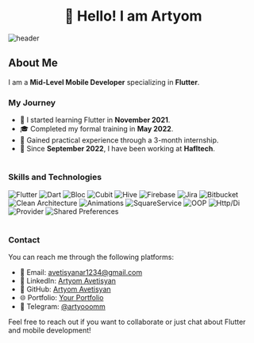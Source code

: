 <center>
  <h1>👋 Hello! I am Artyom</h1>
</center>

![header](https://user-images.githubusercontent.com/74038190/225813708-98b745f2-7d22-48cf-9150-083f1b00d6c9.gif)


## About Me

I am a **Mid-Level Mobile Developer** specializing in **Flutter**.

### My Journey

- 🌟 I started learning Flutter in **November 2021**.
- 🎓 Completed my formal training in **May 2022**.
- 💼 Gained practical experience through a 3-month internship.
- 🏢 Since **September 2022**, I have been working at **Hafltech**.

#

### Skills and Technologies

![Flutter](https://img.shields.io/badge/Flutter-00cdff?&logo=flutter&logoColor=white)
![Dart](https://img.shields.io/badge/Dart-007cff?&logo=dart&logoColor=white)
![Bloc](https://img.shields.io/badge/Bloc-00ff0c?&logo=flutter&logoColor=white)
![Cubit](https://img.shields.io/badge/Cubit-1b00ff?&logo=flutter&logoColor=white)
![Hive](https://img.shields.io/badge/Hive-f300ff?&logo=hive&logoColor=white)
![Firebase](https://img.shields.io/badge/Firebase-f0ff00?&logo=firebase&logoColor=black)
![Jira](https://img.shields.io/badge/Jira-00ffb9?&logo=jira&logoColor=white)
![Bitbucket](https://img.shields.io/badge/Bitbucket-ff7400?&logo=bitbucket&logoColor=white)
![Clean Architecture](https://img.shields.io/badge/Clean_Architecture-00ffaa?&logo=architecture&logoColor=white)
![Animations](https://img.shields.io/badge/Animations-ff0000?&logo=animation&logoColor=white)
![SquareService](https://img.shields.io/badge/SquareService-8700ff?&logo=square&logoColor=white)
![OOP](https://img.shields.io/badge/OOP-ffbd00?&logo=object_oriented&logoColor=white)
![Http/Di](https://img.shields.io/badge/Http/Di-b80669?&logo=http&logoColor=white)
![Provider](https://img.shields.io/badge/Provider-04933e?&logo=provider&logoColor=white)
![Shared Preferences](https://img.shields.io/badge/Shared_Preferences-af2828?&logo=preferences&logoColor=white)

#

### Contact

You can reach me through the following platforms:

- 📧 Email: [avetisyanar1234@gmail.com](avetisyanar1234@gmail.com)
- 💼 LinkedIn: [Artyom Avetisyan](https://www.linkedin.com/in/artyom-avetisyan-776374329/)
- 🐙 GitHub: [Artyom Avetisyan](https://github.com/ArtyomAvetisyann)
- 🌐 Portfolio: [Your Portfolio](https://yourportfolio.com)
- 📸 Telegram: [@artyooomm](https://t.me/artyooomm)

Feel free to reach out if you want to collaborate or just chat about Flutter and mobile development!
